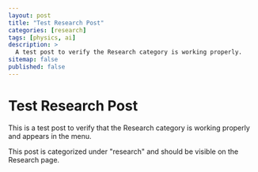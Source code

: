 ```yaml
---
layout: post
title: "Test Research Post"
categories: [research]
tags: [physics, ai]
description: >
  A test post to verify the Research category is working properly.
sitemap: false
published: false
---
```


# Test Research Post

This is a test post to verify that the Research category is working properly and appears in the menu.

This post is categorized under "research" and should be visible on the Research page.